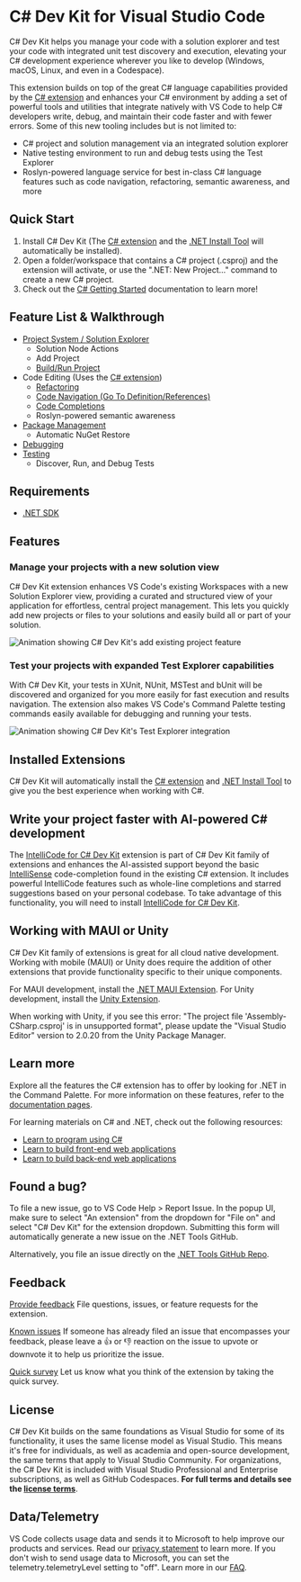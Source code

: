 # C# Dev Kit for Visual Studio Code
C# Dev Kit helps you manage your code with a solution explorer and test your code with integrated unit test discovery and execution, elevating your C# development experience wherever you like to develop (Windows, macOS, Linux, and even in a Codespace).

This extension builds on top of the great C# language capabilities provided by the [C# extension][CSharpExtension] and enhances your C# environment by adding a set of powerful tools and utilities that integrate natively with VS Code to help C# developers write, debug, and maintain their code faster and with fewer errors. Some of this new tooling includes but is not limited to:
* C# project and solution management via an integrated solution explorer
* Native testing environment to run and debug tests using the Test Explorer
* Roslyn-powered language service for best in-class C# language features such as code navigation, refactoring, semantic awareness, and more

## Quick Start
1. Install C# Dev Kit (The [C# extension][CSharpExtension] and the [.NET Install Tool](https://marketplace.visualstudio.com/items?itemName=ms-dotnettools.vscode-dotnet-runtime) will automatically be installed).
2. Open a folder/workspace that contains a C# project (.csproj) and the extension will activate, or use the ".NET: New Project..." command to create a new C# project.
3. Check out the [C# Getting Started](https://code.visualstudio.com/docs/csharp/get-started) documentation to learn more!

## Feature List & Walkthrough
* [Project System / Solution Explorer](https://code.visualstudio.com/docs/csharp/project-management)
  * Solution Node Actions
  * Add Project
  * [Build/Run Project](https://code.visualstudio.com/docs/csharp/build-tools)
* Code Editing (Uses the [C# extension][CSharpExtension])
  * [Refactoring](https://code.visualstudio.com/docs/csharp/refactoring)
  * [Code Navigation (Go To Definition/References)](https://code.visualstudio.com/docs/csharp/navigate-edit)
  * [Code Completions](https://code.visualstudio.com/docs/csharp/intellicode)
  * Roslyn-powered semantic awareness
* [Package Management](https://code.visualstudio.com/docs/csharp/package-management)
  * Automatic NuGet Restore
* [Debugging](https://code.visualstudio.com/docs/csharp/debugging)
* [Testing](https://code.visualstudio.com/docs/csharp/testing)
  * Discover, Run, and Debug Tests

## Requirements
* [.NET SDK](https://dotnet.microsoft.com/download)

## Features
### Manage your projects with a new solution view
C# Dev Kit extension enhances VS Code's existing Workspaces with a new Solution Explorer view, providing a curated and structured view of your application for effortless, central project management.  This lets you quickly add new projects or files to your solutions and easily build all or part of your solution.

![Animation showing C# Dev Kit's add existing project feature](https://github.com/microsoft/vscode-dotnettools/blob/main/docs/media/07-add.existing.project.gif?raw=true)

### Test your projects with expanded Test Explorer capabilities
With C# Dev Kit, your tests in XUnit, NUnit, MSTest and bUnit will be discovered and organized for you more easily for fast execution and results navigation. The extension also makes VS Code's Command Palette testing commands easily available for debugging and running your tests.

 ![Animation showing C# Dev Kit's Test Explorer integration](https://github.com/microsoft/vscode-dotnettools/blob/main/docs/media/TestRunning.gif?raw=true)

## Installed Extensions
C# Dev Kit will automatically install the [C# extension][CSharpExtension] and [.NET Install Tool](https://marketplace.visualstudio.com/items?itemName=ms-dotnettools.vscode-dotnet-runtime) to give you the best experience when working with C#. 

## Write your project faster with AI-powered C# development
The [IntelliCode for C# Dev Kit][vscodeintellicode-csharpExtension] extension is part of C# Dev Kit family of extensions and enhances the AI-assisted support beyond the basic [IntelliSense](https://code.visualstudio.com/docs/editor/intellisense) code-completion found in the existing C# extension.  It includes powerful IntelliCode features such as whole-line completions and starred suggestions based on your personal codebase. To take advantage of this functionality, you will need to install [IntelliCode for C# Dev Kit][vscodeintellicode-csharpExtension].

## Working with MAUI or Unity
C# Dev Kit family of extensions is great for all cloud native development. Working with mobile (MAUI) or Unity does require the addition of other extensions that provide functionality specific to their unique components.

For MAUI development, install the [.NET MAUI Extension][MAUIExtension].
For Unity development, install the [Unity Extension](https://marketplace.visualstudio.com/items?itemName=VisualStudioToolsForUnity.vstuc).

When working with Unity, if you see this error: "The project file 'Assembly-CSharp.csproj' is in unsupported format", please update the "Visual Studio Editor" version to 2.0.20 from the Unity Package Manager.

## Learn more
Explore all the features the C# extension has to offer by looking for .NET in the Command Palette. For more information on these features, refer to the [documentation pages](https://code.visualstudio.com/docs/csharp/get-started).

For learning materials on C# and .NET, check out the following resources:

- [Learn to program using C#](https://aka.ms/csharp-certification)
- [Learn to build front-end web applications](https://dotnet.microsoft.com/en-us/learn/front-end-web-dev)
- [Learn to build back-end web applications](https://dotnet.microsoft.com/en-us/learn/back-end-web-dev)

## Found a bug?
To file a new issue, go to VS Code Help > Report Issue. In the popup UI, make sure to select "An extension" from the dropdown for "File on" and select "C# Dev Kit" for the extension dropdown. Submitting this form will automatically generate a new issue on the .NET Tools GitHub.

Alternatively, you file an issue directly on the [.NET Tools GitHub Repo](https://github.com/microsoft/vscode-dotnettools).

## Feedback
[Provide feedback](https://github.com/microsoft/vscode-dotnettools) File questions, issues, or feature requests for the extension.

[Known issues](https://github.com/microsoft/vscode-dotnettools/issues) If someone has already filed an issue that encompasses your feedback, please leave a 👍 or 👎 reaction on the issue to upvote or downvote it to help us prioritize the issue.

[Quick survey](https://www.research.net/r/8KGJ9V8?o=[o_value]&v=[v_value]&m=[m_value])  Let us know what you think of the extension by taking the quick survey.

## License
C# Dev Kit builds on the same foundations as Visual Studio for some of its functionality, it uses the same license model as Visual Studio. This means it's free for individuals, as well as academia and open-source development, the same terms that apply to Visual Studio Community. For organizations, the C# Dev Kit is included with Visual Studio Professional and Enterprise subscriptions, as well as GitHub Codespaces. **For full terms and details see the [license terms](https://aka.ms/vs/csdevkit/license)**.

[CSharpExtension]: https://marketplace.visualstudio.com/items?itemName=ms-dotnettools.csharp
[vscodeintellicode-csharpExtension]: https://marketplace.visualstudio.com/items?itemName=ms-dotnettools.vscodeintellicode-csharp
[MAUIExtension]: https://marketplace.visualstudio.com/items?itemName=ms-dotnettools.dotnet-maui

## Data/Telemetry
VS Code collects usage data and sends it to Microsoft to help improve our products and services. Read our [privacy statement](https://privacy.microsoft.com/en-us/privacystatement) to learn more. If you don't wish to send usage data to Microsoft, you can set the telemetry.telemetryLevel setting to "off". Learn more in our [FAQ](https://code.visualstudio.com/docs/supporting/faq#_how-to-disable-telemetry-reporting).
